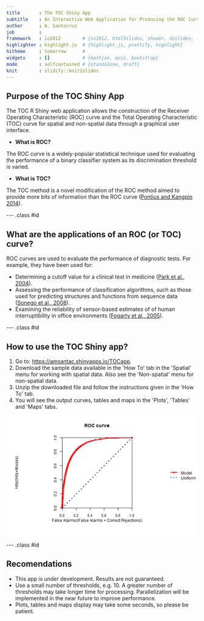 ```yaml
---
title       : The TOC Shiny App
subtitle    : An Interactive Web Application for Producing the ROC Curve and the TOC Curve
author      : A. Santacruz
job         : 
framework   : io2012        # {io2012, html5slides, shower, dzslides, ...}
highlighter : highlight.js  # {highlight.js, prettify, highlight}
hitheme     : tomorrow      # 
widgets     : []            # {mathjax, quiz, bootstrap}
mode        : selfcontained # {standalone, draft}
knit        : slidify::knit2slides
---
```


## Purpose of the TOC Shiny App

The TOC R Shiny web application allows the construction 
of the Receiver Operating Characteristic (ROC) curve and 
the Total Operating Characteristic (TOC) curve for spatial 
and non-spatial data through a graphical user interface.

- <strong style="font-weight: bold">What is ROC?</strong>

The ROC curve is a widely-popular statistical technique 
used for evaluating the performance of a binary classifier 
system as its discrimination threshold is varied. 

- <strong style="font-weight: bold">What is TOC?</strong>

The TOC method is a novel modification of the ROC method 
aimed to provide more bits of information than the ROC
curve (<a href="https://www.researchgate.net/publication/267979928_Quantity_exchange_and_shift_components_of_difference_in_a_square_contingency_table">Pontius and Kangpin 2014</a>).

--- .class #id 

## What are the applications of an ROC (or TOC) curve?

ROC curves are used to evaluate the performance of diagnostic tests. For example, they have been used for:

- Determining a cutoff value for a clinical test in medicine (<a href="http://www.ncbi.nlm.nih.gov/pmc/articles/PMC2698108/#">Park et al., 2004</a>).
- Assessing the performance of classification algorithms, such as those used for predicting structures and functions from sequence data (<a href="http://intl-bib.oxfordjournals.org/content/9/3/198.full">Sonego et al., 2008</a>).
- Examining the reliability of sensor-based estimates of of human interruptibility in office
environments (<a href="https://homes.cs.washington.edu/~jfogarty/publications/gi2005.pdf">Fogarty et al., 2005</a>).

--- .class #id 

## How to use the TOC Shiny app?

1. Go to: https://amsantac.shinyapps.io/TOCapp.
2. Download the sample data available in the 'How To' tab in the 'Spatial' menu for working with spatial data. Also see the 'Non-spatial' menu for non-spatial data.
3. Unzip the downloaded file and follow the instructions given in the 'How To' tab.
5. You will see the output curves, tables and maps in the 'Plots', 'Tables' and 'Maps' tabs.

![plot of chunk unnamed-chunk-1](assets/fig/unnamed-chunk-1-1.png) 


--- .class #id 

## Recomendations

- This app is under development. Results are not guaranteed.
- Use a small number of thresholds, e.g. 10. A greater number of thresholds may take longer time for processing. Parallelization will be implemented in the near future to improve performance.
- Plots, tables and maps display may take some seconds, so please be patient.
